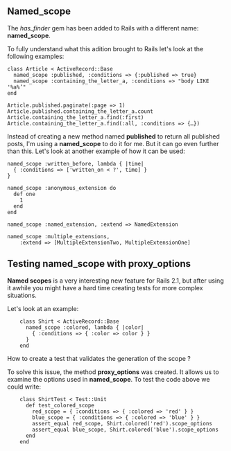 ## Named_scope
              
The *has\_finder* gem has been added to Rails with a different name: **named\_scope**.
                       
To fully understand what this adition brought to Rails let's look at the following examples:

	class Article < ActiveRecord::Base
	  named_scope :published, :conditions => {:published => true}
	  named_scope :containing_the_letter_a, :conditions => "body LIKE '%a%’"
	end 

	Article.published.paginate(:page => 1)
	Article.published.containing_the_letter_a.count
	Article.containing_the_letter_a.find(:first)
	Article.containing_the_letter_a.find(:all, :conditions => {…})
 
Instead of creating a new method named **published** to return all published posts, I'm using a **named\_scope** to do it for me. But it can go even further than this. Let's look at another example of how it can be used:

	named_scope :written_before, lambda { |time|
	  { :conditions => ['written_on < ?', time] }
	}

	named_scope :anonymous_extension do
	  def one
	    1
	  end
	end

	named_scope :named_extension, :extend => NamedExtension 

	named_scope :multiple_extensions, 
		:extend => [MultipleExtensionTwo, MultipleExtensionOne]

## Testing named\_scope with proxy\_options 
                                                                                 
**Named scopes** is a very interesting new feature for Rails 2.1, but after using it awhile you might have a hard time creating tests for more complex situations.

Let's look at an example:

		class Shirt < ActiveRecord::Base
		  named_scope :colored, lambda { |color|
		    { :conditions => { :color => color } }
		  }
		end

How to create a test that validates the generation of the scope ?

To solve this issue, the method **proxy\_options** was created. It allows us to examine the options used in **named_scope**. To test the code above we could write:

		class ShirtTest < Test::Unit
		  def test_colored_scope
		    red_scope = { :conditions => { :colored => 'red' } }
		    blue_scope = { :conditions => { :colored => 'blue' } }
		    assert_equal red_scope, Shirt.colored('red').scope_options
		    assert_equal blue_scope, Shirt.colored('blue').scope_options
		  end
		end

